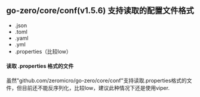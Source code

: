## go-zero/core/conf(v1.5.6) 支持读取的配置文件格式
* .json
* .toml
* .yaml
* .yml
* .properties（比较low）

#### 读取 .properties 格式的文件
虽然"github.com/zeromicro/go-zero/core/conf"支持读取.properties格式的文件，但目前还不能反序列化，比较low，建议此种情况下还是使用viper.
